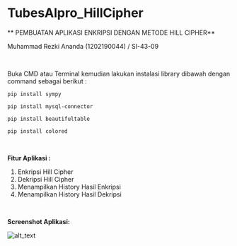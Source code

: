 # TubesAlpro_HillCipher

** PEMBUATAN APLIKASI ENKRIPSI DENGAN METODE HILL CIPHER**
 
  Muhammad Rezki Ananda (1202190044) / SI-43-09

<br />

Buka CMD atau Terminal kemudian lakukan instalasi library dibawah dengan command sebagai berikut :
	
`pip install sympy`

`pip install mysql-connector`

`pip install beautifultable`

`pip install colored`

<br />

**Fitur Aplikasi :**

1. Enkripsi Hill Cipher
2. Dekripsi Hill Cipher
3. Menampilkan History Hasil Enkripsi
4. Menampilkan History Hasil Dekripsi

<br />

**Screenshot Aplikasi:**

![alt_text](https://github.com/rezkiananda25/TubesAlpro_HillCipher/blob/master/Image%20Src/Screenshot%20Aplikasi.PNG)
